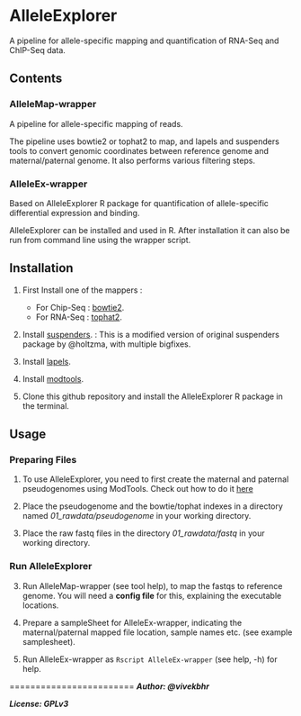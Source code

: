 
# AlleleExplorer
A pipeline for allele-specific mapping and quantification of RNA-Seq and ChIP-Seq data.

## Contents

### AlleleMap-wrapper
A pipeline for allele-specific mapping of reads.

The pipeline uses bowtie2 or tophat2 to map, and lapels and suspenders tools to convert
genomic coordinates between reference genome and maternal/paternal genome.
It also performs various filtering steps.

### AlleleEx-wrapper
Based on AlleleExplorer R package for quantification of allele-specific differential expression and binding.

AlleleExplorer can be installed and used in R. After installation it can also be run from command line using the wrapper script.


## Installation

1) First Install one of the mappers :
   * For Chip-Seq : [bowtie2](http://bowtie-bio.sourceforge.net/bowtie2/index.shtml).
   * For RNA-Seq : [tophat2](https://ccb.jhu.edu/software/tophat/index.shtml).

2) Install [suspenders](https://github.com/vivekbhr/suspenders). : This is a modified version of original suspenders package by @holtzma, with multiple bigfixes.

3) Install [lapels](https://pypi.python.org/pypi/lapels).

4) Install [modtools](https://pypi.python.org/pypi/modtools/1.0.2).

5) Clone this github repository and install the AlleleExplorer R package in the terminal.

## Usage

### Preparing Files

1) To use AlleleExplorer, you need to first create the maternal and paternal pseudogenomes using ModTools. Check out how to do it [here](https://github.com/vivekbhr/AlleleExplorer/blob/master/creating_pseudogenome.md)

2) Place the pseudogenome and the bowtie/tophat indexes in a directory named *01_rawdata/pseudogenome* 
   in your working directory.

3) Place the raw fastq files in the directory  *01_rawdata/fastq* in your working directory.

### Run AlleleExplorer

3) Run AlleleMap-wrapper (see tool help), to map the fastqs to reference genome. You will need a **config file** for this, explaining the executable locations.

5) Prepare a sampleSheet for AlleleEx-wrapper, indicating the maternal/paternal mapped file location, 
   sample names etc. (see example samplesheet).
6) Run AlleleEx-wrapper as `Rscript AlleleEx-wrapper` (see help, -h) for help.



========================
***Author: @vivekbhr***

***License: GPLv3***
